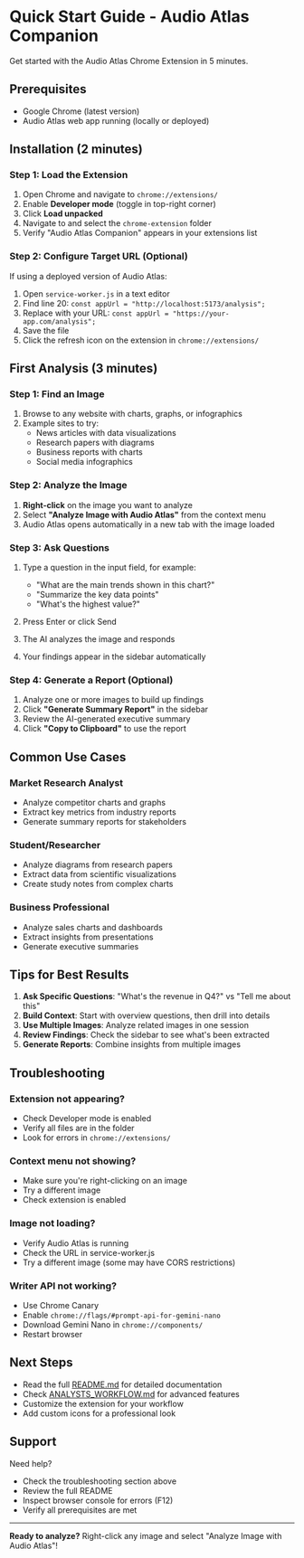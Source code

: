 # Quick Start Guide - Audio Atlas Companion

Get started with the Audio Atlas Chrome Extension in 5 minutes.

## Prerequisites

- Google Chrome (latest version)
- Audio Atlas web app running (locally or deployed)

## Installation (2 minutes)

### Step 1: Load the Extension

1. Open Chrome and navigate to `chrome://extensions/`
2. Enable **Developer mode** (toggle in top-right corner)
3. Click **Load unpacked**
4. Navigate to and select the `chrome-extension` folder
5. Verify "Audio Atlas Companion" appears in your extensions list

### Step 2: Configure Target URL (Optional)

If using a deployed version of Audio Atlas:

1. Open `service-worker.js` in a text editor
2. Find line 20: `const appUrl = "http://localhost:5173/analysis";`
3. Replace with your URL: `const appUrl = "https://your-app.com/analysis";`
4. Save the file
5. Click the refresh icon on the extension in `chrome://extensions/`

## First Analysis (3 minutes)

### Step 1: Find an Image

1. Browse to any website with charts, graphs, or infographics
2. Example sites to try:
   - News articles with data visualizations
   - Research papers with diagrams
   - Business reports with charts
   - Social media infographics

### Step 2: Analyze the Image

1. **Right-click** on the image you want to analyze
2. Select **"Analyze Image with Audio Atlas"** from the context menu
3. Audio Atlas opens automatically in a new tab with the image loaded

### Step 3: Ask Questions

1. Type a question in the input field, for example:
   - "What are the main trends shown in this chart?"
   - "Summarize the key data points"
   - "What's the highest value?"
   
2. Press Enter or click Send
3. The AI analyzes the image and responds
4. Your findings appear in the sidebar automatically

### Step 4: Generate a Report (Optional)

1. Analyze one or more images to build up findings
2. Click **"Generate Summary Report"** in the sidebar
3. Review the AI-generated executive summary
4. Click **"Copy to Clipboard"** to use the report

## Common Use Cases

### Market Research Analyst
- Analyze competitor charts and graphs
- Extract key metrics from industry reports
- Generate summary reports for stakeholders

### Student/Researcher
- Analyze diagrams from research papers
- Extract data from scientific visualizations
- Create study notes from complex charts

### Business Professional
- Analyze sales charts and dashboards
- Extract insights from presentations
- Generate executive summaries

## Tips for Best Results

1. **Ask Specific Questions**: "What's the revenue in Q4?" vs "Tell me about this"
2. **Build Context**: Start with overview questions, then drill into details
3. **Use Multiple Images**: Analyze related images in one session
4. **Review Findings**: Check the sidebar to see what's been extracted
5. **Generate Reports**: Combine insights from multiple images

## Troubleshooting

### Extension not appearing?
- Check Developer mode is enabled
- Verify all files are in the folder
- Look for errors in `chrome://extensions/`

### Context menu not showing?
- Make sure you're right-clicking on an image
- Try a different image
- Check extension is enabled

### Image not loading?
- Verify Audio Atlas is running
- Check the URL in service-worker.js
- Try a different image (some may have CORS restrictions)

### Writer API not working?
- Use Chrome Canary
- Enable `chrome://flags/#prompt-api-for-gemini-nano`
- Download Gemini Nano in `chrome://components/`
- Restart browser

## Next Steps

- Read the full [README.md](README.md) for detailed documentation
- Check [ANALYSTS_WORKFLOW.md](../ANALYSTS_WORKFLOW.md) for advanced features
- Customize the extension for your workflow
- Add custom icons for a professional look

## Support

Need help?
- Check the troubleshooting section above
- Review the full README
- Inspect browser console for errors (F12)
- Verify all prerequisites are met

---

**Ready to analyze?** Right-click any image and select "Analyze Image with Audio Atlas"!
